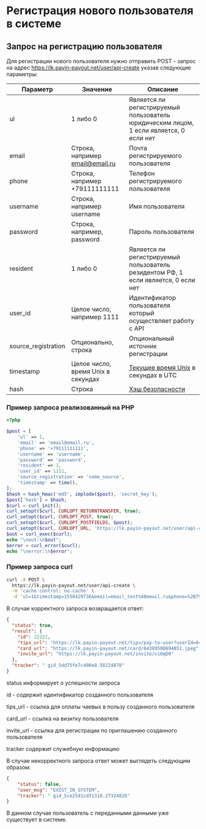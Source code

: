 # Регистрация нового пользователя в системе

## Запрос на регистрацию пользователя

Для регистрации нового пользователя нужно отправить POST - запрос на адрес
https://lk.payin-payout.net/user/api-create указав следующие параметры:

|Параметр|Значение|Описание|
|---|---|---|
|ul   | 1 либо 0   |Является ли регистрируемый пользователь юридическим лицом, 1 если является, 0 если нет   |
|email   |Строка, например email@email.ru   |Почта регистрируемого пользователя   |
|phone   |Строка, например +79111111111   |Телефон регистрируемого пользователя   |
|username   |Строка, например username   |Имя пользователя   |
|password   |Строка, например, password   |Пароль пользователя   |
|resident   |1 либо 0 |Является ли регистрируемый пользователь резидентом РФ, 1 если является, 0 если нет   |
|user_id   |Целое число, например 1111   |Идентификатор пользователя который осуществляет работу с API   |
|source_registration   |Опционально, строка   |Опциональный источник регистрации|
|timestamp   | Целое число, время Unix в секундах | [Текущее время Unix](calculate-hash.md#Метка-текущего-времени-в-параметрах) в секундах в UTC |
|hash   |Строка   |[Хэш безопасности](calculate-hash.md)   |

### Пример запроса реализованный на PHP

```php
<?php

$post = [
    'ul' => 1,
    'email' => 'email@email.ru',
    'phone' => '+79111111111',
    'username' => 'username',
    'password' => 'password',
    'resident' => 1,
    'user_id' => 1111,
    'source_registration' => 'some_source',
    'timestamp' => time(),
];
$hash = hash_hmac('md5', implode($post), 'secret_key');
$post['hash'] = $hash;
$curl = curl_init();
curl_setopt($curl, CURLOPT_RETURNTRANSFER, true);
curl_setopt($curl, CURLOPT_POST, true);
curl_setopt($curl, CURLOPT_POSTFIELDS, $post);
curl_setopt($curl, CURLOPT_URL, 'https://lk.payin-payout.net/user/api-create');
$out = curl_exec($curl);
echo "\nout:\n$out";
$error = curl_error($curl);
echo "\nerror:\n$error";
```

### Пример запроса curl

```bash
curl -X POST \
  https://lk.payin-payout.net/user/api-create \
  -H 'cache-control: no-cache' \
  -d 'ul=1&timestamp=1558429736&email=email_test%40email.ru&phone=%2B79239999999&username=test_test&password=password&resident=1&hash=54509a826d079c4fddfd8456a753f007&user_id=1111&source_registration=some_source'
```

В случае корректного запроса возвращается ответ:

```json
{
  "status": true,
  "result": {
    "id": 22222,
    "tips_url": "https://lk.payin-payout.net/tips/pay-to-user?userId=64389500694851",
    "card_url": "https://lk.payin-payout.net/card/64389500694851.jpeg",
    "invite_url": "https://lk.payin-payout.net/invite/viOqD0"
  },
  "tracker": " gid_5dd75fe7c400e8.58224878"
}

```

status информирует о успешности запроса 

id - содержит идентификатор созданного пользователя

tips_url - ссылка для оплаты чаевых в пользу созданного пользователя

card_url - ссылка на визитку пользователя

invite_url - ссылка для регистрации по приглашению созданного пользователя

tracker содержит служебную информацию

В случае некорректного запроса ответ может выглядеть следующим образом:

```json
{
    "status": false,
    "user_msg": "EXIST_IN_SYSTEM",
    "tracker": " gid_5ce2541cd31318.27324826"
}
```

В данном случае пользователь с переданными данными уже существует в системе.
